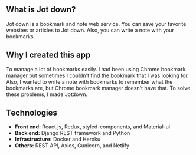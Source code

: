 ## What is Jot down?

Jot down is a bookmark and note web service. You can save your favorite websites or articles to Jot down. Also, you can write a note with your bookmarks.

## Why I created this app

To manage a lot of bookmarks easily. I had been using Chrome bookmark manager but sometimes I couldn't find the bookmark that I was looking for. Also, I wanted to write a note with bookmarks to remember what the bookmarks are, but Chrome bookmark manager doesn't have that. To solve these problems, I made Jotdown.

## Technologies

- **Front end:** React.js, Redux, styled-components, and Material-ui
- **Back end:** Django REST framework and Python
- **Infrastructure:** Docker and Heroku
- **Others:** REST API, Axios, Gunicorn, and Netlify

